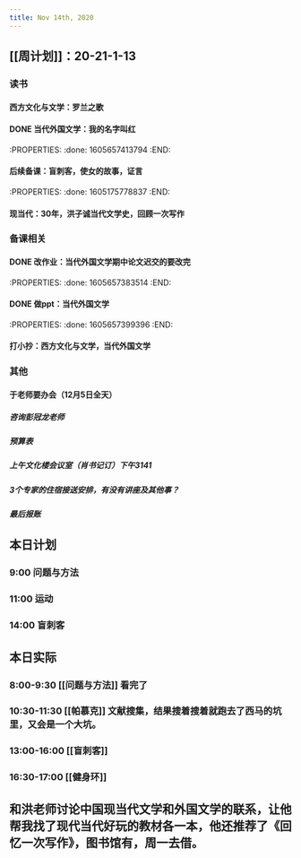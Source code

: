 ```yaml
---
title: Nov 14th, 2020
---
```


## [[周计划]]：20-21-1-13
### 读书
#### 西方文化与文学：罗兰之歌
#### DONE 当代外国文学：我的名字叫红
:PROPERTIES:
:done: 1605657413794
:END:
#### 后续备课：盲刺客，使女的故事，证言
:PROPERTIES:
:done: 1605175778837
:END:
#### 现当代：30年，洪子诚当代文学史，回顾一次写作
### 备课相关
#### DONE 改作业：当代外国文学期中论文迟交的要改完
:PROPERTIES:
:done: 1605657383514
:END:
#### DONE 做ppt：当代外国文学
:PROPERTIES:
:done: 1605657399396
:END:
#### 打小抄：西方文化与文学，当代外国文学
### 其他
#### 于老师要办会（12月5日全天）
##### 咨询彭冠龙老师
##### 预算表
##### 上午文化楼会议室（肖书记订）下午3141
##### 3个专家的住宿接送安排，有没有讲座及其他事？
##### 最后报账
##
## 本日计划
### 9:00 问题与方法
### 11:00 运动
### 14:00 盲刺客
## 本日实际
### 8:00-9:30 [[问题与方法]] 看完了
### 10:30-11:30 [[帕慕克]] 文献搜集，结果搜着搜着就跑去了西马的坑里，又会是一个大坑。
### 13:00-16:00 [[盲刺客]]
### 16:30-17:00 [[健身环]]
## 和洪老师讨论中国现当代文学和外国文学的联系，让他帮我找了现代当代好玩的教材各一本，他还推荐了《回忆一次写作》，图书馆有，周一去借。
